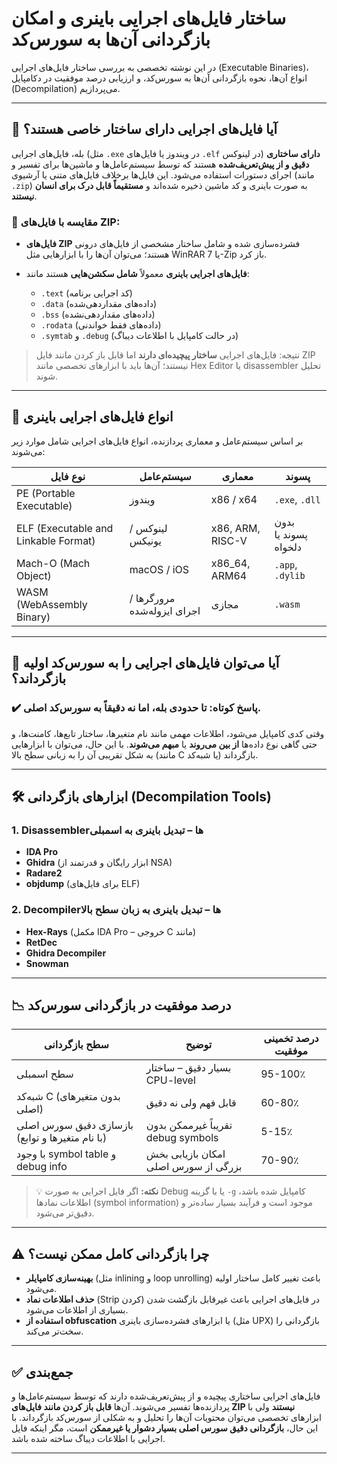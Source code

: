 # ساختار فایل‌های اجرایی باینری و امکان بازگردانی آن‌ها به سورس‌کد

در این نوشته تخصصی به بررسی ساختار فایل‌های اجرایی (Executable Binaries)، انواع آن‌ها، نحوه بازگردانی آن‌ها به سورس‌کد، و ارزیابی درصد موفقیت در دکامپایل (Decompilation) می‌پردازیم.

---

## 🔧 آیا فایل‌های اجرایی دارای ساختار خاصی هستند؟

بله، فایل‌های اجرایی (مثل `.exe` در ویندوز یا فایل‌های `.elf` در لینوکس) **دارای ساختاری دقیق و از پیش‌تعریف‌شده** هستند که توسط سیستم‌عامل‌ها و ماشین‌ها برای تفسیر و اجرای دستورات استفاده می‌شود. این فایل‌ها برخلاف فایل‌های متنی یا آرشیوی (مانند `.zip`) به صورت باینری و کد ماشین ذخیره شده‌اند و **مستقیماً قابل درک برای انسان نیستند**.

### 📁 مقایسه با فایل‌های ZIP:

* **فایل‌های ZIP** فشرده‌سازی شده و شامل ساختار مشخصی از فایل‌های درونی هستند؛ می‌توان آن‌ها را با ابزارهایی مثل WinRAR یا 7-Zip باز کرد.
* **فایل‌های اجرایی باینری** معمولاً **شامل سکشن‌هایی** هستند مانند:

  * `.text` (کد اجرایی برنامه)
  * `.data` (داده‌های مقداردهی‌شده)
  * `.bss` (داده‌های مقداردهی‌نشده)
  * `.rodata` (داده‌های فقط خواندنی)
  * `.symtab` و `.debug` (در حالت کامپایل با اطلاعات دیباگ)

> نتیجه: فایل‌های اجرایی **ساختار پیچیده‌ای دارند** اما قابل باز کردن مانند فایل ZIP نیستند؛ آن‌ها باید با ابزارهای تخصصی مانند Hex Editor یا disassembler تحلیل شوند.

---

## 📂 انواع فایل‌های اجرایی باینری

بر اساس سیستم‌عامل و معماری پردازنده، انواع فایل‌های اجرایی شامل موارد زیر می‌شوند:

| نوع فایل                             | سیستم‌عامل                  | معماری           | پسوند                |
| ------------------------------------ | --------------------------- | ---------------- | -------------------- |
| PE (Portable Executable)             | ویندوز                      | x86 / x64        | `.exe`, `.dll`       |
| ELF (Executable and Linkable Format) | لینوکس / یونیکس             | x86, ARM, RISC-V | بدون پسوند یا دلخواه |
| Mach-O (Mach Object)                 | macOS / iOS                 | x86\_64, ARM64   | `.app`, `.dylib`     |
| WASM (WebAssembly Binary)            | مرورگرها / اجرای ایزوله‌شده | مجازی            | `.wasm`              |

---

## 🔄 آیا می‌توان فایل‌های اجرایی را به سورس‌کد اولیه بازگرداند؟

### ✔️ پاسخ کوتاه: **تا حدودی بله، اما نه دقیقاً به سورس‌کد اصلی.**

وقتی کدی کامپایل می‌شود، اطلاعات مهمی مانند نام متغیرها، ساختار تابع‌ها، کامنت‌ها، و حتی گاهی نوع داده‌ها **از بین می‌روند** یا **مبهم می‌شوند**. با این حال، می‌توان با ابزارهایی به شکل تقریبی آن را به زبانی سطح بالا (مانند C یا شبه‌کد) بازگرداند.

---

## 🛠 ابزارهای بازگردانی (Decompilation Tools)

### 1. **Disassemblerها** – تبدیل باینری به اسمبلی

* **IDA Pro**
* **Ghidra** (ابزار رایگان و قدرتمند از NSA)
* **Radare2**
* **objdump** (برای فایل‌های ELF)

### 2. **Decompilerها** – تبدیل باینری به زبان سطح بالا

* **Hex-Rays** (مکمل IDA Pro – خروجی C مانند)
* **RetDec**
* **Ghidra Decompiler**
* **Snowman**

---

## 📉 درصد موفقیت در بازگردانی سورس‌کد

| سطح بازگردانی                                   | توضیح                                | درصد تخمینی موفقیت |
| ----------------------------------------------- | ------------------------------------ | ------------------ |
| سطح اسمبلی                                      | بسیار دقیق – ساختار CPU-level        | 95-100٪            |
| شبه‌کد C (بدون متغیرهای اصلی)                   | قابل فهم ولی نه دقیق                 | 60-80٪             |
| بازسازی دقیق سورس اصلی (با نام متغیرها و توابع) | تقریباً غیرممکن بدون debug symbols   | 5-15٪              |
| با وجود symbol table و debug info               | امکان بازیابی بخش بزرگی از سورس اصلی | 70-90٪             |

> 💡 **نکته:** اگر فایل اجرایی به صورت Debug یا با گزینه `-g` کامپایل شده باشد، اطلاعات نمادها (symbol information) موجود است و فرآیند بسیار ساده‌تر و دقیق‌تر می‌شود.

---

## ⚠️ چرا بازگردانی کامل ممکن نیست؟

* **بهینه‌سازی کامپایلر** (مثل inlining و loop unrolling) باعث تغییر کامل ساختار اولیه می‌شود.
* **حذف اطلاعات نماد** (Strip کردن) در فایل‌های اجرایی باعث غیرقابل بازگشت شدن بسیاری از اطلاعات می‌شود.
* **استفاده از obfuscation** یا ابزارهای فشرده‌سازی باینری (مثل UPX) بازگردانی را سخت‌تر می‌کند.

---

## ✅ جمع‌بندی

فایل‌های اجرایی ساختاری پیچیده و از پیش‌تعریف‌شده دارند که توسط سیستم‌عامل‌ها و پردازنده‌ها تفسیر می‌شوند. آن‌ها **قابل باز کردن مانند فایل‌های ZIP نیستند** ولی با ابزارهای تخصصی می‌توان محتویات آن‌ها را تحلیل و به شکلی از سورس‌کد بازگرداند. با این حال، **بازگردانی دقیق سورس اصلی بسیار دشوار یا غیرممکن** است، مگر اینکه فایل اجرایی با اطلاعات دیباگ ساخته شده باشد.

---

